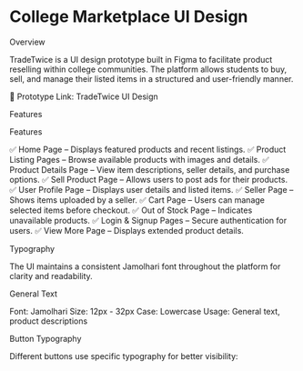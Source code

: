 # College Marketplace UI Design

Overview

TradeTwice is a UI design prototype built in Figma to facilitate product reselling within college communities. The platform allows students to buy, sell, and manage their listed items in a structured and user-friendly manner.

🔗 Prototype Link: TradeTwice UI Design

Features

Features

✅ Home Page – Displays featured products and recent listings.
✅ Product Listing Pages – Browse available products with images and details.
✅ Product Details Page – View item descriptions, seller details, and purchase options.
✅ Sell Product Page – Allows users to post ads for their products.
✅ User Profile Page – Displays user details and listed items.
✅ Seller Page – Shows items uploaded by a seller.
✅ Cart Page – Users can manage selected items before checkout.
✅ Out of Stock Page – Indicates unavailable products.
✅ Login & Signup Pages – Secure authentication for users.
✅ View More Page – Displays extended product details.

Typography

The UI maintains a consistent Jamolhari font throughout the platform for clarity and readability.

General Text

Font: Jamolhari
Size: 12px - 32px
Case: Lowercase
Usage: General text, product descriptions

Button Typography

Different buttons use specific typography for better visibility:



